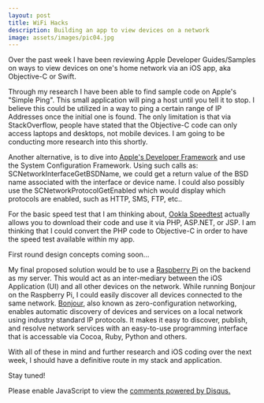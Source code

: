 ```yaml
---
layout: post
title: WiFi Hacks
description: Building an app to view devices on a network
image: assets/images/pic04.jpg
---
```

Over the past week I have been reviewing Apple Developer Guides/Samples on ways to view devices on one's home network via an iOS app, aka Objective-C or Swift.

Through my research I have been able to find sample code on Apple's "Simple Ping". This small application will ping a host until you tell it to stop. I believe this could be utilized in a way to ping a certain range of IP Addresses once the initial one is found.
The only limitation is that via StackOverflow, people have stated that the Objective-C code can only access laptops and desktops, not mobile devices. I am going to be conducting more research into this shortly. 

Another alternative, is to dive into [Apple's Developer Framework](https://developer.apple.com/library/mac/documentation/Networking/Reference/SysConfig/index.html#//apple_ref/doc/uid/TP40001027) and use the System Configuration Framework. 
Using such calls as: SCNetworkInterfaceGetBSDName, we could get a return value of the BSD name associated with the interface or device name. I could also possibly use the SCNetworkProtocolGetEnabled which would display which protocols are enabled, such as HTTP, SMS, FTP, etc..

For the basic speed test that I am thinking about, [Ookla Speedtest](http://www.speedtest.net/mini.php) actually allows you to download their code and use it via PHP, ASP.NET, or JSP. I am thinking that I could convert the PHP code to Objective-C in order to have the speed test available within my app. 

First round design concepts coming soon...

My final proposed solution would be to use a [Raspberry Pi](https://www.raspberrypi.org/forums/viewtopic.php?f=66&t=18207) on the backend as my server. This would act as an inter-mediary between the iOS Application (UI) and all other devices on the network. While running Bonjour on the Raspberry Pi, I could easily discover all devices connected to the same network.
[Bonjour](https://developer.apple.com/bonjour/), also known as zero-configuration networking, enables automatic discovery of devices and services on a local network using industry standard IP protocols. It makes it easy to discover, publish, and resolve network services with an easy-to-use programming interface that is accessable via Cocoa, Ruby, Python and others. 

With all of these in mind and further research and iOS coding over the next week, I should have a definitive route in my stack and application.

Stay tuned!
<div id="disqus_thread"></div>
<script>
/**
* RECOMMENDED CONFIGURATION VARIABLES: EDIT AND UNCOMMENT THE SECTION BELOW TO INSERT DYNAMIC VALUES FROM YOUR PLATFORM OR CMS.
* LEARN WHY DEFINING THESE VARIABLES IS IMPORTANT: https://disqus.com/admin/universalcode/#configuration-variables
*/
/*
var disqus_config = function () {
this.page.url = PAGE_URL; // Replace PAGE_URL with your page's canonical URL variable
this.page.identifier = PAGE_IDENTIFIER; // Replace PAGE_IDENTIFIER with your page's unique identifier variable
};
*/
(function() { // DON'T EDIT BELOW THIS LINE
var d = document, s = d.createElement('script');

s.src = '//jaketarnow.disqus.com/embed.js';

s.setAttribute('data-timestamp', +new Date());
(d.head || d.body).appendChild(s);
})();
</script>
<noscript>Please enable JavaScript to view the <a href="https://disqus.com/?ref_noscript" rel="nofollow">comments powered by Disqus.</a></noscript>
